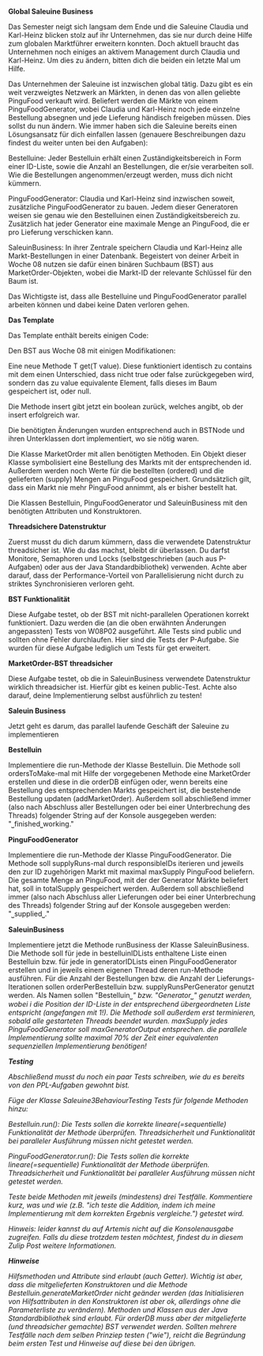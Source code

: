 **Global Saleuine Business**

Das Semester neigt sich langsam dem Ende und die Saleuine Claudia und Karl-Heinz blicken stolz auf ihr Unternehmen, das sie nur durch deine Hilfe zum globalen Marktführer erweitern konnten. Doch aktuell braucht das Unternehmen noch einiges an aktivem Management durch Claudia und Karl-Heinz. Um dies zu ändern, bitten dich die beiden ein letzte Mal um Hilfe.

Das Unternehmen der Saleuine ist inzwischen global tätig. Dazu gibt es ein weit verzweigtes Netzwerk an Märkten, in denen das von allen geliebte PinguFood verkauft wird. Beliefert werden die Märkte von einem PinguFoodGenerator, wobei Claudia und Karl-Heinz noch jede einzelne Bestellung absegnen und jede Lieferung händisch freigeben müssen. Dies sollst du nun ändern. Wie immer haben sich die Saleuine bereits einen Lösungsansatz für dich einfallen lassen (genauere Beschreibungen dazu findest du weiter unten bei den Aufgaben):

Bestelluine: Jeder Bestelluin erhält einen Zuständigkeitsbereich in Form einer ID-Liste, sowie die Anzahl an Bestellungen, die er/sie verarbeiten soll. Wie die Bestellungen angenommen/erzeugt werden, muss dich nicht kümmern.

PinguFoodGenerator: Claudia und Karl-Heinz sind inzwischen soweit, zusätzliche PinguFoodGenerator zu bauen. Jedem dieser Generatoren weisen sie genau wie den Bestelluinen einen Zuständigkeitsbereich zu. Zusätzlich hat jeder Generator eine maximale Menge an PinguFood, die er pro Lieferung verschicken kann.

SaleuinBusiness: In ihrer Zentrale speichern Claudia und Karl-Heinz alle Markt-Bestellungen in einer Datenbank. Begeistert von deiner Arbeit in Woche 08 nutzen sie dafür einen binären Suchbaum (BST) aus MarketOrder-Objekten, wobei die Markt-ID der relevante Schlüssel für den Baum ist.

Das Wichtigste ist, dass alle Bestelluine und PinguFoodGenerator parallel arbeiten können und dabei keine Daten verloren gehen.

**Das Template**

Das Template enthält bereits einigen Code:

Den BST aus Woche 08 mit einigen Modifikationen:

Eine neue Methode T get(T value). Diese funktioniert identisch zu contains mit dem einen Unterschied, dass nicht true oder false zurückgegeben wird, sondern das zu value equivalente Element, falls dieses im Baum gespeichert ist, oder null.

Die Methode insert gibt jetzt ein boolean zurück, welches angibt, ob der insert erfolgreich war.

Die benötigten Änderungen wurden entsprechend auch in BSTNode und ihren Unterklassen dort implementiert, wo sie nötig waren.

Die Klasse MarketOrder mit allen benötigten Methoden. Ein Objekt dieser Klasse symbolisiert eine Bestellung des Markts mit der entsprechenden id. Außerdem werden noch Werte für die bestellten (ordered) und die gelieferten (supply) Mengen an PinguFood gespeichert. Grundsätzlich gilt, dass ein Markt nie mehr PinguFood annimmt, als er bisher bestellt hat.

Die Klassen Bestelluin, PinguFoodGenerator und SaleuinBusiness mit den benötigten Attributen und Konstruktoren.

**Threadsichere Datenstruktur**

Zuerst musst du dich darum kümmern, dass die verwendete Datenstruktur threadsicher ist. Wie du das machst, bleibt dir überlassen. Du darfst Monitore, Semaphoren und Locks (selbstgeschrieben (auch aus P-Aufgaben) oder aus der Java Standardbibliothek) verwenden. Achte aber darauf, dass der Performance-Vorteil von Parallelisierung nicht durch zu striktes Synchronisieren verloren geht.

**BST Funktionalität**

Diese Aufgabe testet, ob der BST mit nicht-parallelen Operationen korrekt funktioniert. Dazu werden die (an die oben erwähnten Änderungen angepassten) Tests von W08P02 ausgeführt. Alle Tests sind public und sollten ohne Fehler durchlaufen. Hier sind die Tests der P-Aufgabe. Sie wurden für diese Aufgabe lediglich um Tests für get erweitert.

**MarketOrder-BST threadsicher**

Diese Aufgabe testet, ob die in SaleuinBusiness verwendete Datenstruktur wirklich threadsicher ist. Hierfür gibt es keinen public-Test. Achte also darauf, deine Implementierung selbst ausführlich zu testen!

**Saleuin Business**

Jetzt geht es darum, das parallel laufende Geschäft der Saleuine zu implementieren

**Bestelluin**

Implementiere die run-Methode der Klasse Bestelluin. Die Methode soll ordersToMake-mal mit Hilfe der vorgegebenen Methode eine MarketOrder erstellen und diese in die orderDB einfügen oder, wenn bereits eine Bestellung des entsprechenden Markts gespeichert ist, die bestehende Bestellung updaten (addMarketOrder). Außerdem soll abschließend immer (also nach Abschluss aller Bestellungen oder bei einer Unterbrechung des Threads) folgender String auf der Konsole ausgegeben werden: "<name>⎵finished⎵working."
  
**PinguFoodGenerator**
  
Implementiere die run-Methode der Klasse PinguFoodGenerator. Die Methode soll supplyRuns-mal durch responsibleIDs iterieren und jeweils den zur ID zugehörigen Markt mit maximal maxSupply PinguFood beliefern. Die gesamte Menge an PinguFood, mit der der Generator Märkte beliefert hat, soll in totalSupply gespeichert werden. Außerdem soll abschließend immer (also nach Abschluss aller Lieferungen oder bei einer Unterbrechung des Threads) folgender String auf der Konsole ausgegeben werden: "<name>⎵supplied⎵<totalSupply>."

**SaleuinBusiness**
  
Implementiere jetzt die Methode runBusiness der Klasse SaleuinBusiness. Die Methode soll für jede in bestelluinIDLists enthaltene Liste einen Bestelluin bzw. für jede in generatorIDLists einen PinguFoodGenerator erstellen und in jeweils einem eigenen Thread deren run-Methode ausführen. Für die Anzahl der Bestellungen bzw. die Anzahl der Lieferungs-Iterationen sollen orderPerBestelluin bzw. supplyRunsPerGenerator genutzt werden. Als Namen sollen "Bestelluin⎵<i>" bzw. "Generator⎵<i>" genutzt werden, wobei i die Position der ID-Liste in der entsprechend übergeordneten Liste entspricht (angefangen mit 1!). Die Methode soll außerdem erst terminieren, sobald alle gestarteten Threads beendet wurden. maxSupply jedes PinguFoodGenerator soll maxGeneratorOutput entsprechen.
die parallele Implementierung sollte maximal 70% der Zeit einer equivalenten sequenziellen Implementierung benötigen!
  
**Testing**
  
Abschließend musst du noch ein paar Tests schreiben, wie du es bereits von den PPL-Aufgaben gewohnt bist.

Füge der Klasse Saleuine3BehaviourTesting Tests für folgende Methoden hinzu:
  
Bestelluin.run(): Die Tests sollen die korrekte lineare(=sequentielle) Funktionalität der Methode überprüfen. Threadsicherheit und Funktionalität bei paralleler Ausführung müssen nicht getestet werden.
  
PinguFoodGenerator.run(): Die Tests sollen die korrekte lineare(=sequentielle) Funktionalität der Methode überprüfen. Threadsicherheit und Funktionalität bei paralleler Ausführung müssen nicht getestet werden.
  
Teste beide Methoden mit jeweils (mindestens) drei Testfälle. Kommentiere kurz, was und wie (z.B. "ich teste die Addition, indem ich meine Implementierung mit dem korrekten Ergebnis vergleiche.") getestet wird.
  
Hinweis: leider kannst du auf Artemis nicht auf die Konsolenausgabe zugreifen. Falls du diese trotzdem testen möchtest, findest du in diesem Zulip Post weitere Informationen.
  
**Hinweise**
  
Hilfsmethoden und Attribute sind erlaubt (auch Getter). Wichtig ist aber, dass die mitgelieferten Konstruktoren und die Methode Bestelluin.generateMarketOrder nicht geänder werden (das Initialisieren von Hilfsattributen in den Konstruktoren ist aber ok, allerdings ohne die Parameterliste zu verändern).
Methoden und Klassen aus der Java Standardbibliothek sind erlaubt. Für orderDB muss aber der mitgelieferte (und threadsicher gemachte) BST verwendet werden.
Sollten mehrere Testfälle nach dem selben Prinziep testen ("wie"), reicht die Begründung beim ersten Test und Hinweise auf diese bei den übrigen.
